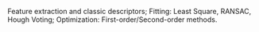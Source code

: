Feature extraction and classic descriptors; Fitting: Least Square, RANSAC, Hough Voting; Optimization: First-order/Second-order methods.

